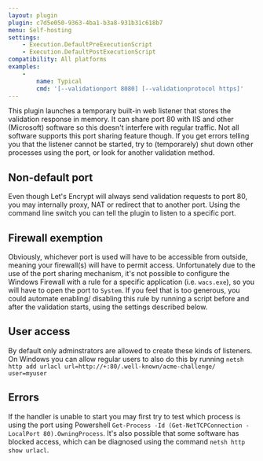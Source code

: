 ```yaml
---
layout: plugin
plugin: c7d5e050-9363-4ba1-b3a8-931b31c618b7
menu: Self-hosting
settings:
    - Execution.DefaultPreExecutionScript
    - Execution.DefaultPostExecutionScript
compatibility: All platforms
examples:
    -
        name: Typical
        cmd: '[‑‑validationport 8080] [‑‑validationprotocol https]'
---
```

This plugin launches a temporary built-in web listener that stores the validation 
response in memory. It can share port 80 with IIS and other (Microsoft) software 
so this doesn't interfere with regular traffic. Not all software supports this 
port sharing feature though. If you get errors telling you that the listener 
cannot be started, try to (temporarely) shut down other processes using the 
port, or look for another validation method.

## Non-default port
Even though Let's Encrypt will always send validation requests to port 80, 
you may internally proxy, NAT or redirect that to another port. Using the command 
line switch you can tell the plugin to listen to a specific port.

## Firewall exemption
Obviously, whichever port is used will have to be accessible from outside, meaning
your firewall(s) will have to permit access. Unfortunately due to the use of the
port sharing mechanism, it's not possible to configure the Windows Firewall with
a rule for a specific application (i.e. `wacs.exe`), so you will have to open the 
port to `System`. If you feel that is too generous, you could automate enabling/
disabling this rule by running a script before and after the validation starts, 
using the settings described below.

## User access
By default only adminstrators are allowed to create these kinds of listeners. On Windows
you can allow regular users to also do this by running 
`netsh http add urlacl url=http://+:80/.well-known/acme-challenge/ user=myuser`

## Errors
If the handler is unable to start you may first try to test which process is using
the port using Powershell `Get-Process -Id (Get-NetTCPConnection -LocalPort 80).OwningProcess`.
It's also possible that some software has blocked access, which can be diagnosed using 
the command `netsh http show urlacl`.
